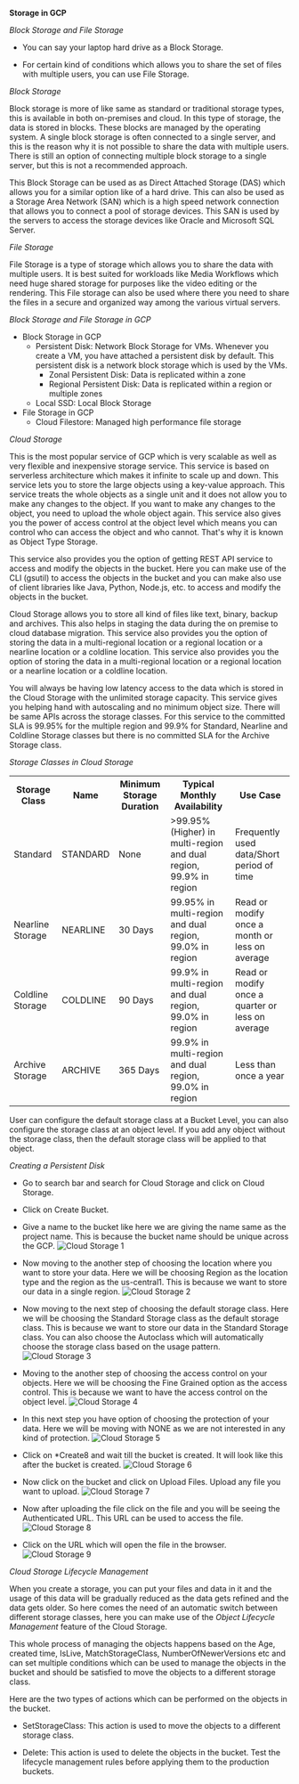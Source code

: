 **Storage in GCP**

*Block Storage and File Storage*

- You can say your laptop hard drive as a Block Storage.

- For certain kind of conditions which allows you to share the set of files with multiple users, you can use File Storage.

*Block Storage*

Block storage is more of like same as standard or traditional storage types, this is available in both on-premises and cloud. In this type of storage, the data is stored in blocks. These blocks are managed by the operating system. A single block storage is often connected to a single server, and this is the reason why it is not possible to share the data with multiple users. There is still an option of connecting multiple block storage to a single server, but this is not a recommended approach.

This Block Storage can be used as as Direct Attached Storage (DAS) which allows you for a similar option like of a hard drive. This can also be used as a Storage Area Network (SAN) which is a high speed network connection that allows you to connect a pool of storage devices. This SAN is used by the servers to access the storage devices like Oracle and Microsoft SQL Server.

*File Storage*

File Storage is a type of storage which allows you to share the data with multiple users. It is best suited for workloads like Media Workflows which need huge shared storage for purposes like the video editing or the rendering. This File storage can also be used where there you need to share the files in a secure and organized way among the various virtual servers.

*Block Storage and File Storage in GCP*

- Block Storage in GCP
  - Persistent Disk: Network Block Storage for VMs. Whenever you create a VM, you have attached a persistent disk by default. This persistent disk is a network block storage which is used by the VMs. 
    - Zonal Persistent Disk: Data is replicated within a zone
    - Regional Persistent Disk: Data is replicated within a region or multiple zones
  - Local SSD: Local Block Storage
- File Storage in GCP
  - Cloud Filestore: Managed high performance file storage

*Cloud Storage*

This is the most popular service of GCP which is very scalable as well as very flexible and inexpensive storage service. This service is based on serverless architecture which makes it infinite to scale up and down. This service lets you to store the large objects using a key-value approach. This service treats the whole objects as a single unit and it does not allow you to make any changes to the object. If you want to make any changes to the object, you need to upload the whole object again. This service also gives you the power of access control at the object level which means you can control who can access the object and who cannot. That's why it is known as Object Type Storage.

This service also provides you the option of getting REST API service to access and modify the objects in the bucket. Here you can make use of the CLI (gsutil) to access the objects in the bucket and you can make also use of client libraries like Java, Python, Node.js, etc. to access and modify the objects in the bucket.

Cloud Storage allows you to store all kind of files like text, binary, backup and archives. This also helps in staging the data during the on premise to cloud database migration. This service also provides you the option of storing the data in a multi-regional location or a regional location or a nearline location or a coldline location. This service also provides you the option of storing the data in a multi-regional location or a regional location or a nearline location or a coldline location.

You will always be having low latency access to the data which is stored in the Cloud Storage with the unlimited storage capacity. This service gives you helping hand with autoscaling and no minimum object size. There will be same APIs across the storage classes. For this service to the committed SLA is 99.95% for the multiple region and 99.9% for Standard, Nearline and Coldline Storage classes but there is no committed SLA for the Archive Storage class.

*Storage Classes in Cloud Storage*

<table>
<tr>
<th>Storage Class</th>
<th>Name</th>
<th>Minimum Storage Duration</th>
<th>Typical Monthly Availability</th>
<th>Use Case</th>
</tr>
<tr>
<td>Standard</td>
<td>STANDARD</td>
<td>None</td>
<td>>99.95% (Higher) in multi-region and dual region, 99.9% in region</td>
<td>Frequently used data/Short period of time</td>
</tr>
<tr>
<td>Nearline Storage</td>
<td>NEARLINE</td>
<td>30 Days</td>
<td>99.95% in multi-region and dual region, 99.0% in region</td>
<td>Read or modify once a month or less on average</td>
</tr>
<tr>
<td>Coldline Storage</td>
<td>COLDLINE</td>
<td>90 Days</td>
<td>99.9% in multi-region and dual region, 99.0% in region</td>
<td>Read or modify once a quarter or less on average</td>
</tr>
<tr>
<td>Archive Storage</td>
<td>ARCHIVE</td>
<td>365 Days</td>
<td>99.9% in multi-region and dual region, 99.0% in region</td>
<td>Less than once a year</td>
</tr>
</table>

User can configure the default storage class at a Bucket Level, you can also configure the storage class at an object level. If you add any object without the storage class, then the default storage class will be applied to that object.

*Creating a Persistent Disk*

- Go to search bar and search for Cloud Storage and click on Cloud Storage.

- Click on Create Bucket.

- Give a name to the bucket like here we are giving the name same as the project name. This is because the bucket name should be unique across the GCP.
![Cloud Storage 1](https://github.com/cloud-devops-enthusiast/Google-Cloud-Platform_Cloud-Digital-Leader_Certification-Exam-Preparation/blob/4587c8d986dd0a2314a3e5b0739754b7419ea280/Images/Screenshot%202023-10-29%20205438.png)

- Now moving to the another step of choosing the location where you want to store your data. Here we will be choosing Region as the location type and the region as the us-central1. This is because we want to store our data in a single region.
![Cloud Storage 2](https://github.com/cloud-devops-enthusiast/Google-Cloud-Platform_Cloud-Digital-Leader_Certification-Exam-Preparation/blob/4587c8d986dd0a2314a3e5b0739754b7419ea280/Images/Screenshot%202023-10-29%20210521.png)

- Now moving to the next step of choosing the default storage class. Here we will be choosing the Standard Storage class as the default storage class. This is because we want to store our data in the Standard Storage class. You can also choose the Autoclass which will automatically choose the storage class based on the usage pattern.
![Cloud Storage 3](https://github.com/cloud-devops-enthusiast/Google-Cloud-Platform_Cloud-Digital-Leader_Certification-Exam-Preparation/blob/4587c8d986dd0a2314a3e5b0739754b7419ea280/Images/Screenshot%202023-10-29%20210909.png)

- Moving to the another step of choosing the access control on your objects. Here we will be choosing the Fine Grained option as the access control. This is because we want to have the access control on the object level.
![Cloud Storage 4](https://github.com/cloud-devops-enthusiast/Google-Cloud-Platform_Cloud-Digital-Leader_Certification-Exam-Preparation/blob/4587c8d986dd0a2314a3e5b0739754b7419ea280/Images/Screenshot%202023-10-29%20210938.png)

- In this next step you have option of choosing the protection of your data. Here we will be moving with NONE as we are not interested in any kind of protection.
![Cloud Storage 5](https://github.com/cloud-devops-enthusiast/Google-Cloud-Platform_Cloud-Digital-Leader_Certification-Exam-Preparation/blob/4587c8d986dd0a2314a3e5b0739754b7419ea280/Images/Screenshot%202023-10-29%20210959.png)

- Click on *Create8 and wait till the bucket is created. It will look like this after the bucket is created.
![Cloud Storage 6](https://github.com/cloud-devops-enthusiast/Google-Cloud-Platform_Cloud-Digital-Leader_Certification-Exam-Preparation/blob/4587c8d986dd0a2314a3e5b0739754b7419ea280/Images/Screenshot%202023-10-29%20211602.png)

- Now click on the bucket and click on Upload Files. Upload any file you want to upload.
![Cloud Storage 7](https://github.com/cloud-devops-enthusiast/Google-Cloud-Platform_Cloud-Digital-Leader_Certification-Exam-Preparation/blob/4587c8d986dd0a2314a3e5b0739754b7419ea280/Images/Screenshot%202023-10-29%20211737.png)

- Now after uploading the file click on the file and you will be seeing the Authenticated URL. This URL can be used to access the file.
![Cloud Storage 8](https://github.com/cloud-devops-enthusiast/Google-Cloud-Platform_Cloud-Digital-Leader_Certification-Exam-Preparation/blob/4587c8d986dd0a2314a3e5b0739754b7419ea280/Images/Screenshot%202023-10-29%20211950.png)

- Click on the URL which will open the file in the browser.
![Cloud Storage 9](https://github.com/cloud-devops-enthusiast/Google-Cloud-Platform_Cloud-Digital-Leader_Certification-Exam-Preparation/blob/4587c8d986dd0a2314a3e5b0739754b7419ea280/Images/Screenshot%202023-10-29%20212018.png)

*Cloud Storage Lifecycle Management*

When you create a storage, you can put your files and data in it and the usage of this data will be gradually reduced as the data gets refined and the data gets older. So here comes the need of an automatic switch between different storage classes, here you can make use of the *Object Lifecycle Management* feature of the Cloud Storage.

This whole process of managing the objects happens based on the Age, created time, IsLive, MatchStorageClass, NumberOfNewerVersions etc and can set multiple conditions which can be used to manage the objects in the bucket and should be satisfied to move the objects to a different storage class.

Here are the two types of actions which can be performed on the objects in the bucket.

- SetStorageClass: This action is used to move the objects to a different storage class.

- Delete: This action is used to delete the objects in the bucket. Test the lifecycle management rules before applying them to the production buckets.